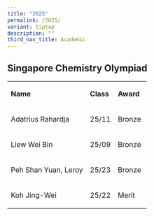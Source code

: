 ```yaml
---
title: "2025"
permalink: /2025/
variant: tiptap
description: ""
third_nav_title: Academic
---
```

<h2>Singapore Chemistry Olympiad</h2>
<table style="minWidth: 75px">
<colgroup>
<col>
<col>
<col>
</colgroup>
<tbody>
<tr>
<td rowspan="1" colspan="1">
<p><strong>Name&nbsp;</strong>
</p>
</td>
<td rowspan="1" colspan="1">
<p><strong>Class&nbsp;</strong>
</p>
</td>
<td rowspan="1" colspan="1">
<p><strong>Award</strong>
</p>
</td>
</tr>
<tr>
<td rowspan="1" colspan="1">
<p>Adatrius Rahardja</p>
</td>
<td rowspan="1" colspan="1">
<p>25/11</p>
</td>
<td rowspan="1" colspan="1">
<p>Bronze&nbsp;</p>
</td>
</tr>
<tr>
<td rowspan="1" colspan="1">
<p>Liew Wei Bin</p>
</td>
<td rowspan="1" colspan="1">
<p>25/09</p>
</td>
<td rowspan="1" colspan="1">
<p>Bronze&nbsp;</p>
</td>
</tr>
<tr>
<td rowspan="1" colspan="1">
<p>Peh Shan Yuan, Leroy</p>
</td>
<td rowspan="1" colspan="1">
<p>25/23</p>
</td>
<td rowspan="1" colspan="1">
<p>Bronze&nbsp;</p>
</td>
</tr>
<tr>
<td rowspan="1" colspan="1">
<p>Koh Jing-Wei</p>
</td>
<td rowspan="1" colspan="1">
<p>25/22</p>
</td>
<td rowspan="1" colspan="1">
<p>Merit</p>
</td>
</tr>
</tbody>
</table>
<p></p>